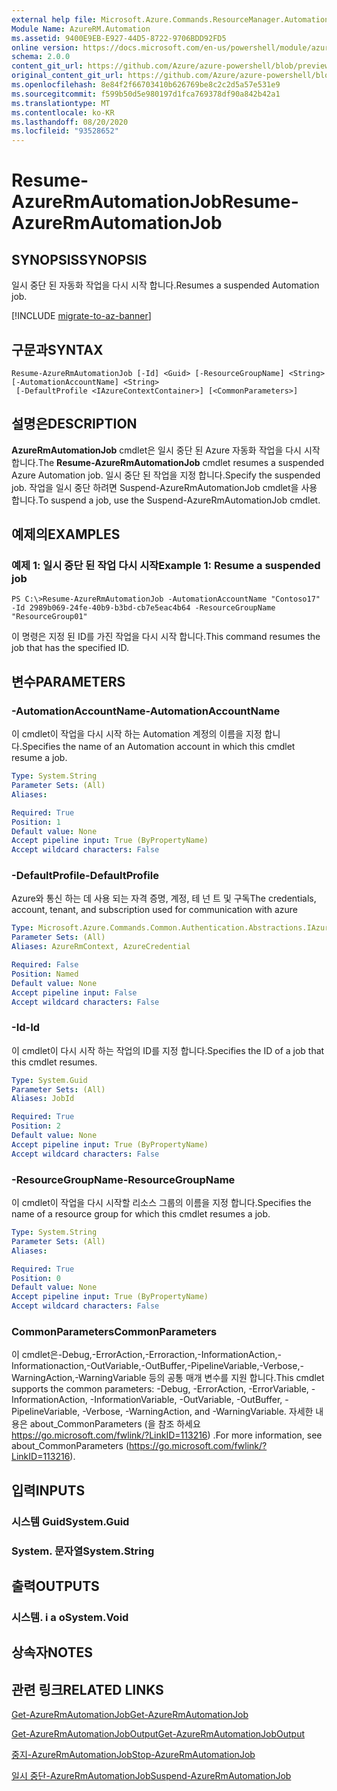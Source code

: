 ```yaml
---
external help file: Microsoft.Azure.Commands.ResourceManager.Automation.dll-Help.xml
Module Name: AzureRM.Automation
ms.assetid: 9400E9EB-E927-44D5-8722-9706BDD92FD5
online version: https://docs.microsoft.com/en-us/powershell/module/azurerm.automation/resume-azurermautomationjob
schema: 2.0.0
content_git_url: https://github.com/Azure/azure-powershell/blob/preview/src/ResourceManager/Automation/Commands.Automation/help/Resume-AzureRMAutomationJob.md
original_content_git_url: https://github.com/Azure/azure-powershell/blob/preview/src/ResourceManager/Automation/Commands.Automation/help/Resume-AzureRMAutomationJob.md
ms.openlocfilehash: 8e84f2f66703410b626769be8c2c2d5a57e531e9
ms.sourcegitcommit: f599b50d5e980197d1fca769378df90a842b42a1
ms.translationtype: MT
ms.contentlocale: ko-KR
ms.lasthandoff: 08/20/2020
ms.locfileid: "93528652"
---
```

# <span data-ttu-id="c53fe-101">Resume-AzureRmAutomationJob</span><span class="sxs-lookup"><span data-stu-id="c53fe-101">Resume-AzureRmAutomationJob</span></span>

## <span data-ttu-id="c53fe-102">SYNOPSIS</span><span class="sxs-lookup"><span data-stu-id="c53fe-102">SYNOPSIS</span></span>
<span data-ttu-id="c53fe-103">일시 중단 된 자동화 작업을 다시 시작 합니다.</span><span class="sxs-lookup"><span data-stu-id="c53fe-103">Resumes a suspended Automation job.</span></span>

[!INCLUDE [migrate-to-az-banner](../../includes/migrate-to-az-banner.md)]

## <span data-ttu-id="c53fe-104">구문과</span><span class="sxs-lookup"><span data-stu-id="c53fe-104">SYNTAX</span></span>

```
Resume-AzureRmAutomationJob [-Id] <Guid> [-ResourceGroupName] <String> [-AutomationAccountName] <String>
 [-DefaultProfile <IAzureContextContainer>] [<CommonParameters>]
```

## <span data-ttu-id="c53fe-105">설명은</span><span class="sxs-lookup"><span data-stu-id="c53fe-105">DESCRIPTION</span></span>
<span data-ttu-id="c53fe-106">**AzureRmAutomationJob** cmdlet은 일시 중단 된 Azure 자동화 작업을 다시 시작 합니다.</span><span class="sxs-lookup"><span data-stu-id="c53fe-106">The **Resume-AzureRmAutomationJob** cmdlet resumes a suspended Azure Automation job.</span></span>
<span data-ttu-id="c53fe-107">일시 중단 된 작업을 지정 합니다.</span><span class="sxs-lookup"><span data-stu-id="c53fe-107">Specify the suspended job.</span></span>
<span data-ttu-id="c53fe-108">작업을 일시 중단 하려면 Suspend-AzureRmAutomationJob cmdlet을 사용 합니다.</span><span class="sxs-lookup"><span data-stu-id="c53fe-108">To suspend a job, use the Suspend-AzureRmAutomationJob cmdlet.</span></span>

## <span data-ttu-id="c53fe-109">예제의</span><span class="sxs-lookup"><span data-stu-id="c53fe-109">EXAMPLES</span></span>

### <span data-ttu-id="c53fe-110">예제 1: 일시 중단 된 작업 다시 시작</span><span class="sxs-lookup"><span data-stu-id="c53fe-110">Example 1: Resume a suspended job</span></span>
```
PS C:\>Resume-AzureRmAutomationJob -AutomationAccountName "Contoso17" -Id 2989b069-24fe-40b9-b3bd-cb7e5eac4b64 -ResourceGroupName "ResourceGroup01"
```

<span data-ttu-id="c53fe-111">이 명령은 지정 된 ID를 가진 작업을 다시 시작 합니다.</span><span class="sxs-lookup"><span data-stu-id="c53fe-111">This command resumes the job that has the specified ID.</span></span>

## <span data-ttu-id="c53fe-112">변수</span><span class="sxs-lookup"><span data-stu-id="c53fe-112">PARAMETERS</span></span>

### <span data-ttu-id="c53fe-113">-AutomationAccountName</span><span class="sxs-lookup"><span data-stu-id="c53fe-113">-AutomationAccountName</span></span>
<span data-ttu-id="c53fe-114">이 cmdlet이 작업을 다시 시작 하는 Automation 계정의 이름을 지정 합니다.</span><span class="sxs-lookup"><span data-stu-id="c53fe-114">Specifies the name of an Automation account in which this cmdlet resume a job.</span></span>

```yaml
Type: System.String
Parameter Sets: (All)
Aliases:

Required: True
Position: 1
Default value: None
Accept pipeline input: True (ByPropertyName)
Accept wildcard characters: False
```

### <span data-ttu-id="c53fe-115">-DefaultProfile</span><span class="sxs-lookup"><span data-stu-id="c53fe-115">-DefaultProfile</span></span>
<span data-ttu-id="c53fe-116">Azure와 통신 하는 데 사용 되는 자격 증명, 계정, 테 넌 트 및 구독</span><span class="sxs-lookup"><span data-stu-id="c53fe-116">The credentials, account, tenant, and subscription used for communication with azure</span></span>

```yaml
Type: Microsoft.Azure.Commands.Common.Authentication.Abstractions.IAzureContextContainer
Parameter Sets: (All)
Aliases: AzureRmContext, AzureCredential

Required: False
Position: Named
Default value: None
Accept pipeline input: False
Accept wildcard characters: False
```

### <span data-ttu-id="c53fe-117">-Id</span><span class="sxs-lookup"><span data-stu-id="c53fe-117">-Id</span></span>
<span data-ttu-id="c53fe-118">이 cmdlet이 다시 시작 하는 작업의 ID를 지정 합니다.</span><span class="sxs-lookup"><span data-stu-id="c53fe-118">Specifies the ID of a job that this cmdlet resumes.</span></span>

```yaml
Type: System.Guid
Parameter Sets: (All)
Aliases: JobId

Required: True
Position: 2
Default value: None
Accept pipeline input: True (ByPropertyName)
Accept wildcard characters: False
```

### <span data-ttu-id="c53fe-119">-ResourceGroupName</span><span class="sxs-lookup"><span data-stu-id="c53fe-119">-ResourceGroupName</span></span>
<span data-ttu-id="c53fe-120">이 cmdlet이 작업을 다시 시작할 리소스 그룹의 이름을 지정 합니다.</span><span class="sxs-lookup"><span data-stu-id="c53fe-120">Specifies the name of a resource group for which this cmdlet resumes a job.</span></span>

```yaml
Type: System.String
Parameter Sets: (All)
Aliases:

Required: True
Position: 0
Default value: None
Accept pipeline input: True (ByPropertyName)
Accept wildcard characters: False
```

### <span data-ttu-id="c53fe-121">CommonParameters</span><span class="sxs-lookup"><span data-stu-id="c53fe-121">CommonParameters</span></span>
<span data-ttu-id="c53fe-122">이 cmdlet은-Debug,-ErrorAction,-Erroraction,-InformationAction,-Informationaction,-OutVariable,-OutBuffer,-PipelineVariable,-Verbose,-WarningAction,-WarningVariable 등의 공통 매개 변수를 지원 합니다.</span><span class="sxs-lookup"><span data-stu-id="c53fe-122">This cmdlet supports the common parameters: -Debug, -ErrorAction, -ErrorVariable, -InformationAction, -InformationVariable, -OutVariable, -OutBuffer, -PipelineVariable, -Verbose, -WarningAction, and -WarningVariable.</span></span> <span data-ttu-id="c53fe-123">자세한 내용은 about_CommonParameters (을 참조 하세요 https://go.microsoft.com/fwlink/?LinkID=113216) .</span><span class="sxs-lookup"><span data-stu-id="c53fe-123">For more information, see about_CommonParameters (https://go.microsoft.com/fwlink/?LinkID=113216).</span></span>

## <span data-ttu-id="c53fe-124">입력</span><span class="sxs-lookup"><span data-stu-id="c53fe-124">INPUTS</span></span>

### <span data-ttu-id="c53fe-125">시스템 Guid</span><span class="sxs-lookup"><span data-stu-id="c53fe-125">System.Guid</span></span>

### <span data-ttu-id="c53fe-126">System. 문자열</span><span class="sxs-lookup"><span data-stu-id="c53fe-126">System.String</span></span>

## <span data-ttu-id="c53fe-127">출력</span><span class="sxs-lookup"><span data-stu-id="c53fe-127">OUTPUTS</span></span>

### <span data-ttu-id="c53fe-128">시스템. i a o</span><span class="sxs-lookup"><span data-stu-id="c53fe-128">System.Void</span></span>

## <span data-ttu-id="c53fe-129">상속자</span><span class="sxs-lookup"><span data-stu-id="c53fe-129">NOTES</span></span>

## <span data-ttu-id="c53fe-130">관련 링크</span><span class="sxs-lookup"><span data-stu-id="c53fe-130">RELATED LINKS</span></span>

[<span data-ttu-id="c53fe-131">Get-AzureRmAutomationJob</span><span class="sxs-lookup"><span data-stu-id="c53fe-131">Get-AzureRmAutomationJob</span></span>](./Get-AzureRMAutomationJob.md)

[<span data-ttu-id="c53fe-132">Get-AzureRmAutomationJobOutput</span><span class="sxs-lookup"><span data-stu-id="c53fe-132">Get-AzureRmAutomationJobOutput</span></span>](./Get-AzureRMAutomationJobOutput.md)

[<span data-ttu-id="c53fe-133">중지-AzureRmAutomationJob</span><span class="sxs-lookup"><span data-stu-id="c53fe-133">Stop-AzureRmAutomationJob</span></span>](./Stop-AzureRMAutomationJob.md)

[<span data-ttu-id="c53fe-134">일시 중단-AzureRmAutomationJob</span><span class="sxs-lookup"><span data-stu-id="c53fe-134">Suspend-AzureRmAutomationJob</span></span>](./Suspend-AzureRMAutomationJob.md)


